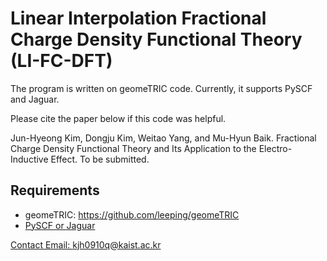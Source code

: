 # Linear Interpolation Fractional Charge Density Functional Theory (LI-FC-DFT)
The program is written on geomeTRIC code. Currently, it supports PySCF and Jaguar.

Please cite the paper below if this code was helpful.

Jun-Hyeong Kim, Dongju Kim, Weitao Yang, and Mu-Hyun Baik. Fractional Charge Density Functional Theory and Its Application to the Electro-Inductive Effect. To be submitted.

## Requirements
- geomeTRIC: https://github.com/leeping/geomeTRIC
- <a href="https://pyscf.org/">PySCF 
  or Jaguar
  
Contact Email: kjh0910q@kaist.ac.kr
